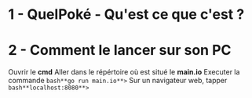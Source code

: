 # **1 - QuelPoké - Qu'est ce que c'est ?** 


# **2 - Comment le lancer sur son PC**
Ouvrir le **cmd**
Aller dans le répértoire où est situé le **main.io**
Executer la commande ```bash**go run main.io**>```
Sur un navigateur web, tapper ```bash**localhost:8080**>```
